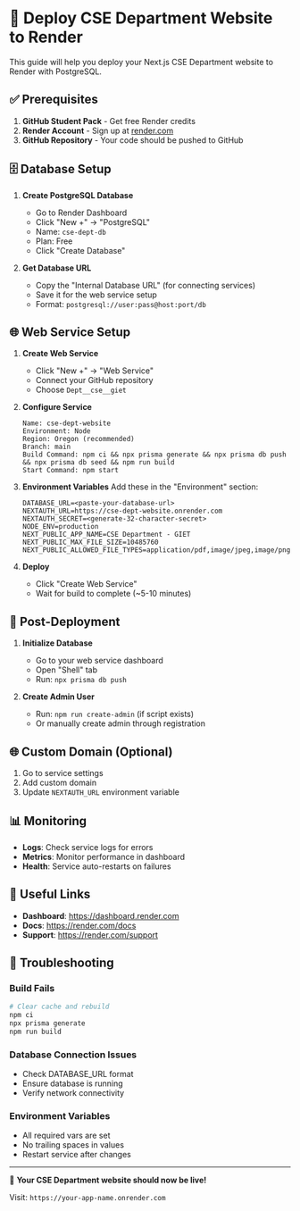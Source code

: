 # 🚀 Deploy CSE Department Website to Render

This guide will help you deploy your Next.js CSE Department website to Render with PostgreSQL.

## ✅ Prerequisites

1. **GitHub Student Pack** - Get free Render credits
2. **Render Account** - Sign up at [render.com](https://render.com)
3. **GitHub Repository** - Your code should be pushed to GitHub

## 🗄️ Database Setup

1. **Create PostgreSQL Database**
   - Go to Render Dashboard
   - Click "New +" → "PostgreSQL"
   - Name: `cse-dept-db`
   - Plan: Free
   - Click "Create Database"

2. **Get Database URL**
   - Copy the "Internal Database URL" (for connecting services)
   - Save it for the web service setup
   - Format: `postgresql://user:pass@host:port/db`

## 🌐 Web Service Setup

1. **Create Web Service**
   - Click "New +" → "Web Service"
   - Connect your GitHub repository
   - Choose `Dept__cse__giet`

2. **Configure Service**
   ```
   Name: cse-dept-website
   Environment: Node
   Region: Oregon (recommended)
   Branch: main
   Build Command: npm ci && npx prisma generate && npx prisma db push && npx prisma db seed && npm run build
   Start Command: npm start
   ```

3. **Environment Variables**
   Add these in the "Environment" section:
   ```
   DATABASE_URL=<paste-your-database-url>
   NEXTAUTH_URL=https://cse-dept-website.onrender.com
   NEXTAUTH_SECRET=<generate-32-character-secret>
   NODE_ENV=production
   NEXT_PUBLIC_APP_NAME=CSE Department - GIET
   NEXT_PUBLIC_MAX_FILE_SIZE=10485760
   NEXT_PUBLIC_ALLOWED_FILE_TYPES=application/pdf,image/jpeg,image/png
   ```

4. **Deploy**
   - Click "Create Web Service"
   - Wait for build to complete (~5-10 minutes)

## 🔧 Post-Deployment

1. **Initialize Database**
   - Go to your web service dashboard
   - Open "Shell" tab
   - Run: `npx prisma db push`

2. **Create Admin User**
   - Run: `npm run create-admin` (if script exists)
   - Or manually create admin through registration

## 🌐 Custom Domain (Optional)

1. Go to service settings
2. Add custom domain
3. Update `NEXTAUTH_URL` environment variable

## 📊 Monitoring

- **Logs**: Check service logs for errors
- **Metrics**: Monitor performance in dashboard
- **Health**: Service auto-restarts on failures

## 🔗 Useful Links

- **Dashboard**: https://dashboard.render.com
- **Docs**: https://render.com/docs
- **Support**: https://render.com/support

## 🚨 Troubleshooting

### Build Fails
```bash
# Clear cache and rebuild
npm ci
npx prisma generate
npm run build
```

### Database Connection Issues
- Check DATABASE_URL format
- Ensure database is running
- Verify network connectivity

### Environment Variables
- All required vars are set
- No trailing spaces in values
- Restart service after changes

---

🎉 **Your CSE Department website should now be live!**

Visit: `https://your-app-name.onrender.com`